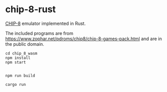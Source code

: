 # chip-8-rust

[CHIP-8](https://en.wikipedia.org/wiki/CHIP-8) emulator implemented in Rust.

The included programs are from https://www.zophar.net/pdroms/chip8/chip-8-games-pack.html and are in the public domain.



```
cd chip_8_wasm
npm install
npm start


npm run build
```

```
cargo run
```
